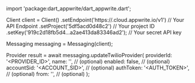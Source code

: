 import 'package:dart_appwrite/dart_appwrite.dart';

Client client = Client()
    .setEndpoint('https://<REGION>.cloud.appwrite.io/v1') // Your API Endpoint
    .setProject('5df5acd0d48c2') // Your project ID
    .setKey('919c2d18fb5d4...a2ae413da83346ad2'); // Your secret API key

Messaging messaging = Messaging(client);

Provider result = await messaging.updateTwilioProvider(
    providerId: '<PROVIDER_ID>',
    name: '<NAME>', // (optional)
    enabled: false, // (optional)
    accountSid: '<ACCOUNT_SID>', // (optional)
    authToken: '<AUTH_TOKEN>', // (optional)
    from: '<FROM>', // (optional)
);
